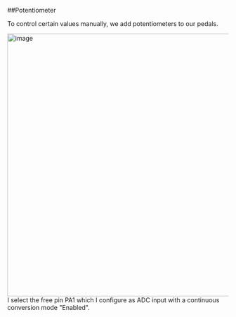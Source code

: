 ##Potentiometer

To control certain values manually, we add potentiometers to our pedals.

<img width="598" alt="image" src="https://github.com/lucacros/2324_Projet2A_PedaleGuitare/assets/136320490/b9f3b522-bf09-40d0-a4cd-f8279f9bf2fd">
I select the free pin PA1 which I configure as ADC input with a continuous conversion mode "Enabled".
